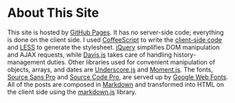 # About This Site

This site is hosted by [GitHub Pages][ghp].  It has no server-side code; everything is done on the client side.  I used [CoffeeScript][coffeescript] to write the [client-side code][code] and [LESS][less] to generate the stylesheet.  [jQuery][jquery] simplifies DOM manipulation and AJAX requests, while [Davis.js][davisjs] takes care of handling history-management duties.  Other libraries used for convenient manipulation of objects, arrays, and dates are [Underscore.js][underscore] and [Moment.js][moment].  The fonts, [Source Sans Pro][sourcesans] and [Source Code Pro][sourcecode], are served up by [Google Web Fonts][gwf].  All of the posts are composed in [Markdown][md] and transformed into HTML on the client side using the [markdown.js][mdjs] library.

[ghp]: http://pages.github.com/
[coffeescript]: http://coffeescript.org/
[code]: https://github.com/icooper/site-iancooper/blob/gh-pages/scripts/site.coffee
[less]: http://lesscss.org/
[jquery]: http://www.jquery.com/
[davisjs]: http://davisjs.com/
[underscore]: http://underscorejs.org/
[moment]: http://momentjs.com/
[sourcesans]: http://www.google.com/webfonts/specimen/Source+Sans+Pro
[sourcecode]: http://www.google.com/webfonts/specimen/Source+Code+Pro
[gwf]: http://www.google.com/webfonts
[md]: http://daringfireball.net/projects/markdown/
[mdjs]: https://github.com/evilstreak/markdown-js